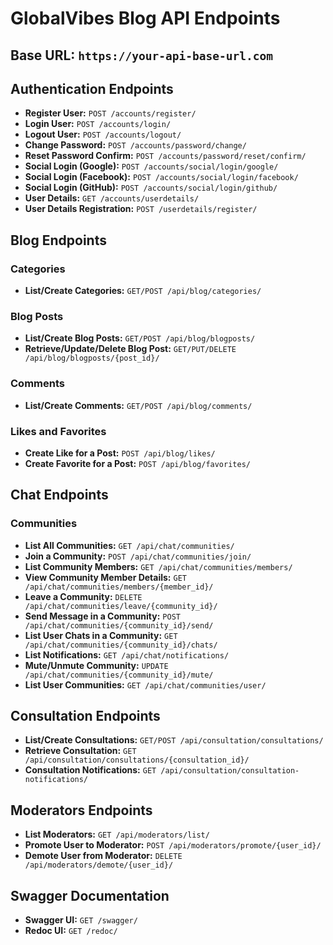 # GlobalVibes Blog API Endpoints

## Base URL: `https://your-api-base-url.com`

## Authentication Endpoints

- **Register User:** `POST /accounts/register/`
- **Login User:** `POST /accounts/login/`
- **Logout User:** `POST /accounts/logout/`
- **Change Password:** `POST /accounts/password/change/`
- **Reset Password Confirm:** `POST /accounts/password/reset/confirm/`
- **Social Login (Google):** `POST /accounts/social/login/google/`
- **Social Login (Facebook):** `POST /accounts/social/login/facebook/`
- **Social Login (GitHub):** `POST /accounts/social/login/github/`
- **User Details:** `GET /accounts/userdetails/`
- **User Details Registration:** `POST /userdetails/register/`

## Blog Endpoints

### Categories

- **List/Create Categories:** `GET/POST /api/blog/categories/`

### Blog Posts

- **List/Create Blog Posts:** `GET/POST /api/blog/blogposts/`
- **Retrieve/Update/Delete Blog Post:** `GET/PUT/DELETE /api/blog/blogposts/{post_id}/`

### Comments

- **List/Create Comments:** `GET/POST /api/blog/comments/`

### Likes and Favorites

- **Create Like for a Post:** `POST /api/blog/likes/`
- **Create Favorite for a Post:** `POST /api/blog/favorites/`

## Chat Endpoints

### Communities

- **List All Communities:** `GET /api/chat/communities/`
- **Join a Community:** `POST /api/chat/communities/join/`
- **List Community Members:** `GET /api/chat/communities/members/`
- **View Community Member Details:** `GET /api/chat/communities/members/{member_id}/`
- **Leave a Community:** `DELETE /api/chat/communities/leave/{community_id}/`
- **Send Message in a Community:** `POST /api/chat/communities/{community_id}/send/`
- **List User Chats in a Community:** `GET /api/chat/communities/{community_id}/chats/`
- **List Notifications:** `GET /api/chat/notifications/`
- **Mute/Unmute Community:** `UPDATE /api/chat/communities/{community_id}/mute/`
- **List User Communities:** `GET /api/chat/communities/user/`

## Consultation Endpoints

- **List/Create Consultations:** `GET/POST /api/consultation/consultations/`
- **Retrieve Consultation:** `GET /api/consultation/consultations/{consultation_id}/`
- **Consultation Notifications:** `GET /api/consultation/consultation-notifications/`

## Moderators Endpoints

- **List Moderators:** `GET /api/moderators/list/`
- **Promote User to Moderator:** `POST /api/moderators/promote/{user_id}/`
- **Demote User from Moderator:** `DELETE /api/moderators/demote/{user_id}/`

## Swagger Documentation

- **Swagger UI:** `GET /swagger/`
- **Redoc UI:** `GET /redoc/`
